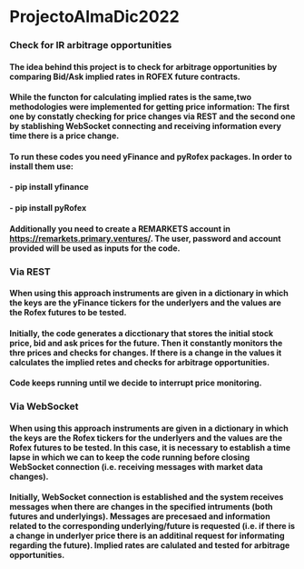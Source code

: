 # ProjectoAlmaDic2022
### Check for IR arbitrage opportunities

#### The idea behind this project is to check for arbitrage opportunities by comparing Bid/Ask implied rates in ROFEX future contracts.

#### While the functon for calculating implied rates is the same,two methodologies were implemented for getting price information: The first one by constatly checking for price changes via REST and the second one by stablishing WebSocket connecting and receiving information every time there is a price change.
#### To run these codes you need yFinance and pyRofex packages. In order to install them use:
#### - pip install yfinance
#### - pip install pyRofex
#### Additionally you need to create a REMARKETS account in https://remarkets.primary.ventures/. The user, password and account provided will be used as inputs for the code.
### Via REST
#### When using this approach instruments are given in a dictionary in which the keys are the yFinance tickers for the underlyers and the values are the Rofex futures to be tested.
#### Initially, the code generates a dicctionary that stores the initial stock price, bid and ask prices for the future. Then it constantly monitors the thre prices and checks for changes. If there is a change in the values it calculates the implied retes and checks for arbitrage opportunities. 
#### Code keeps running until we decide to interrupt price monitoring.
### Via WebSocket
#### When using this approach instruments are given in a dictionary in which the keys are the Rofex tickers for the underlyers and the values are the Rofex futures to be tested. In this case, it is necessary to establish a time lapse in which we can to keep the code running before closing WebSocket connection (i.e. receiving messages with market data changes).
#### Initially, WebSocket connection is established and the system receives messages when there are changes in the specified intruments (both futures and underlyings). Messages are precesaed and information related to the corresponding underlying/future is requested (i.e. if there is a change in underlyer price there is an additinal request for informating regarding the future). Implied rates are calulated and tested for arbitrage opportunities. 

